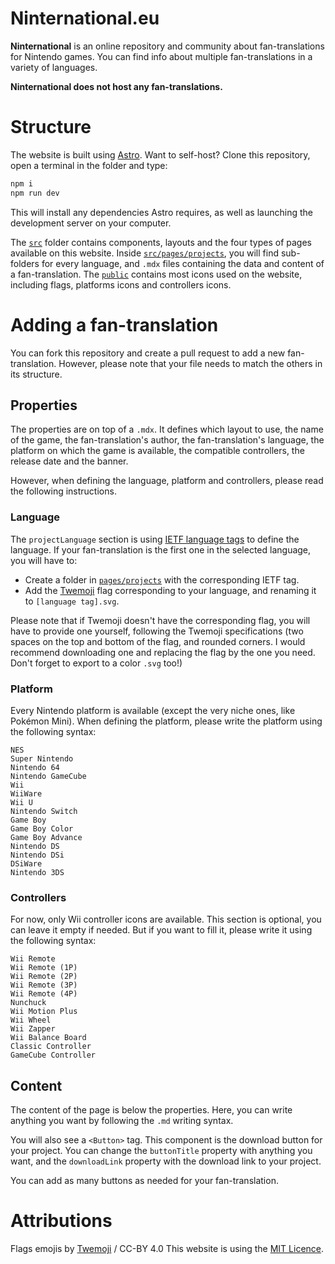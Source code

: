 # Ninternational.eu 

**Ninternational** is an online repository and community about fan-translations for Nintendo games.
You can find info about multiple fan-translations in a variety of languages.

**Ninternational does not host any fan-translations.**

# Structure

The website is built using [Astro](http://astro.build/).
Want to self-host? Clone this repository, open a terminal in the folder and type:
```sh
npm i
npm run dev
```
This will install any dependencies Astro requires, as well as launching the development server on your computer.

The [`src`](src) folder contains components, layouts and the four types of pages available on this website.
Inside [`src/pages/projects`](src/pages/projects), you will find sub-folders for every language, and ``.mdx`` files containing the data and content of a fan-translation.
The [`public`](public) contains most icons used on the website, including flags, platforms icons and controllers icons.

# Adding a fan-translation

You can fork this repository and create a pull request to add a new fan-translation. However, please note that your file needs to match the others in its structure.

## Properties

The properties are on top of a ``.mdx``. It defines which layout to use, the name of the game, the fan-translation's author, the fan-translation's language, the platform on which the game is available, the compatible controllers, the release date and the banner.

However, when defining the language, platform and controllers, please read the following instructions.

### Language

The ``projectLanguage`` section is using [IETF language tags](https://www.iana.org/assignments/language-subtag-registry/language-subtag-registry) to define the language.
If your fan-translation is the first one in the selected language, you will have to:
- Create a folder in [`pages/projects`](/src/pages/projects) with the corresponding IETF tag. 
- Add the [Twemoji](https://github.com/twitter/twemoji) flag corresponding to your language, and renaming it to ``[language tag].svg``.

Please note that if Twemoji doesn't have the corresponding flag, you will have to provide one yourself, following the Twemoji specifications (two spaces on the top and bottom of the flag, and rounded corners. I would recommend downloading one and replacing the flag by the one you need. Don't forget to export to a color ``.svg`` too!)

### Platform

Every Nintendo platform is available (except the very niche ones, like Pokémon Mini).
When defining the platform, please write the platform using the following syntax:
```
NES
Super Nintendo
Nintendo 64
Nintendo GameCube
Wii
WiiWare
Wii U
Nintendo Switch
Game Boy
Game Boy Color
Game Boy Advance
Nintendo DS
Nintendo DSi
DSiWare
Nintendo 3DS
```

### Controllers

For now, only Wii controller icons are available.
This section is optional, you can leave it empty if needed.
But if you want to fill it, please write it using the following syntax:
```
Wii Remote
Wii Remote (1P)
Wii Remote (2P)
Wii Remote (3P)
Wii Remote (4P)
Nunchuck
Wii Motion Plus
Wii Wheel
Wii Zapper
Wii Balance Board
Classic Controller
GameCube Controller
```
## Content

The content of the page is below the properties.
Here, you can write anything you want by following the ``.md`` writing syntax.

You will also see a ``<Button>`` tag. This component is the download button for your project.
You can change the ``buttonTitle`` property with anything you want, and the ``downloadLink`` property with the download link to your project.

You can add as many buttons as needed for your fan-translation.

# Attributions
Flags emojis by [Twemoji](https://github.com/twitter/twemoji) / CC-BY 4.0
This website is using the [MIT Licence](LICENCE).